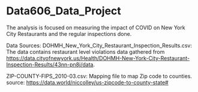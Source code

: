 # Data606_Data_Project

The analysis is focused on measuring the impact of COVID on New York City Restaurants and the regular inspections done. 

Data Sources: 
DOHMH_New_York_City_Restaurant_Inspection_Results.csv: The data contains restaurant level violations data gathered from https://data.cityofnewyork.us/Health/DOHMH-New-York-City-Restaurant-Inspection-Results/43nn-pn8j/data. 

ZIP-COUNTY-FIPS_2010-03.csv: Mapping file to map Zip code to counties. source: https://data.world/niccolley/us-zipcode-to-county-state#
